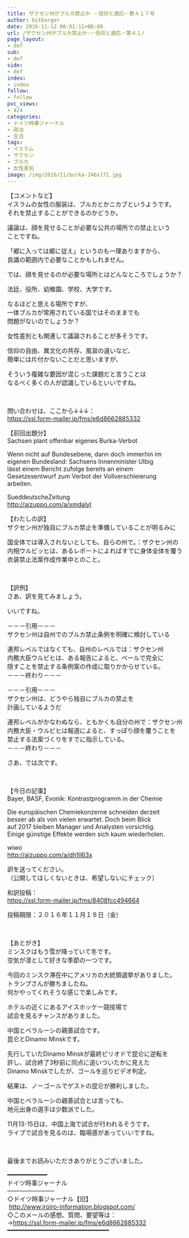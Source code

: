 ```yaml
---
title: ザクセン州がブルカ禁止か －信仰と適応－第４１７号
author: bitburger
date: 2016-11-12 00:01:11+00:00
url: /ザクセン州がブルカ禁止か-－信仰と適応－第４１/
page_layout:
- def
sub:
- def
side:
- def
index:
- index
follow:
- follow
pvc_views:
- 424
categories:
- ドイツ時事ジャーナル
- 政治
- 生活
tags:
- イスラム
- ザクセン
- ブルカ
- 女性差別
image: /img/2016/11/burka-246x171.jpg
---
```

【コメントなど】  
イスラムの女性の服装は、ブルカとかニカブというようです。  
それを禁止することができるのかどうか。

議論は、顔を見せることが必要な公共の場所での禁止という  
ことですね。

「郷に入っては郷に従え」というのも一理ありますから、  
良識の範囲内で必要なことかもしれません。

では、顔を見せるのが必要な場所とはどんなところでしょうか？

法廷、役所、幼稚園、学校、大学です。

なるほどと思える場所ですが、  
一体ブルカが常用されている国ではそのままでも  
問題がないのでしょうか？

女性差別とも関連して議論されることが多そうです。

信仰の自由、異文化の共存、風習の違いなど、  
簡単には片付かないことだと思いますが、

そういう複雑な要因が混じった課題だと言うことは  
なるべく多くの人が認識しているといいですね。

&nbsp;

問い合わせは、ここから↓↓↓：  
<a rel="noopener" href="https://ssl.form-mailer.jp/fms/e6d8662885332" target="_blank">https://ssl.form-mailer.jp/fms/e6d8662885332</a>

【前回出題分】  
Sachsen plant offenbar eigenes Burka-Verbot

Wenn nicht auf Bundesebene, dann doch immerhin im  
eigenen Bundesland: Sachsens Innenminister Ulbig  
lässt einem Bericht zufolge bereits an einem  
Gesetzesentwurf zum Verbot der Vollverschleierung  
arbeiten.

SueddeutscheZeitung  
<a rel="noopener" href="http://aizuppo.com/a/xmdalyl" target="_blank">http://aizuppo.com/a/xmdalyl</a>

【わたしの訳】  
ザクセン州が独自にブルカ禁止を準備していることが明るみに

国全体では導入されないとしても、自らの州で。：ザクセン州の  
内相ウルビッヒは、あるレポートによればすでに身体全体を覆う  
衣装禁止法案作成作業中とのこと。

&nbsp;

【訳例】  
さあ、訳を見てみましょう。

いいですね。

－－－引用－－－  
ザクセン州は自州でのブルカ禁止条例を明確に検討している

連邦レベルではなくても、自州のレベルでは：ザクセン州  
内務大臣ウルビヒは、ある報告によると、ベールで完全に  
隠すことを禁止する条例案の作成に取りかからせている。  
－－－終わり－－－

－－－引用－－－  
ザクセン州は、どうやら独自にブルカの禁止を  
計画しているようだ

連邦レベルがかなわぬなら、ともかくも自分の州で：ザクセン州  
内務大臣・ウルビヒは報道によると、すっぽり顔を覆うことを  
禁止する法案づくりをすでに指示している。  
－－－終わり－－－

さあ、では次です。

&nbsp;

【今日の記事】  
Bayer, BASF, Evonik: Kontrastprogramm in der Chemie

Die europäischen Chemiekonzerne schneiden derzeit  
besser ab als von vielen erwartet. Doch beim Blick  
auf 2017 bleiben Manager und Analysten vorsichtig.  
Einige günstige Effekte werden sich kaum wiederholen.

wiwo  
<a rel="noopener" href="http://aizuppo.com/a/dh1ll63x" target="_blank" class="broken_link">http://aizuppo.com/a/dh1ll63x</a>

訳を送ってください。  
（公開してほしくないときは、希望しないにチェック）

和訳投稿：  
 <a rel="noopener" href="https://ssl.form-mailer.jp/fms/8408fcc494664" target="_blank">https://ssl.form-mailer.jp/fms/8408fcc494664</a>

投稿期限：２０１６年１１月１８日（金）

&nbsp;

【あとがき】  
ミンスクはもう雪が降っていて冬です。  
空気が凛として好きな季節の一つです。

今回のミンスク滞在中にアメリカの大統領選挙がありました。  
トランプさんが勝ちましたね。  
何かやってくれそうな感じで楽しみです。

ホテルの近くにあるアイスホッケー競技場で  
試合を見るチャンスがありました。

中国とベラルーシの親善試合です。  
昆仑とDinamo Minskです。

先行していたDinamo Minskが最終ピリオドで昆仑に逆転を  
許し、試合終了3秒前に同点に追いついたかに見えた  
Dinamo Minskでしたが、ゴールを巡りビデオ判定。

結果は、ノーゴールでゲストの昆仑が勝利しました。

中国とベラルーシの親善試合とは言っても、  
地元出身の選手は少数派でした。

11月13-15日は、中国上海で試合が行われるそうです。  
ライブで試合を見るのは、臨場感があっていいですね。

&nbsp;

最後までお読みいただきありがとうございました。

━━━━━━━━━━━  
ドイツ時事ジャーナル  
───────────  
◇ドイツ時事ジャーナル【旧】  
 <a rel="noopener" href="http://www.iroiro-information.blogspot.com/" target="_blank">http://www.iroiro-information.blogspot.com/</a>  
◇このメールの感想、質問、要望等は：  
-><a rel="noopener" href="https://ssl.form-mailer.jp/fms/e6d8662885332" target="_blank">https://ssl.form-mailer.jp/fms/e6d8662885332</a>  
━━━━━━━━━━━━━━━━━━━━━━━━━━━━